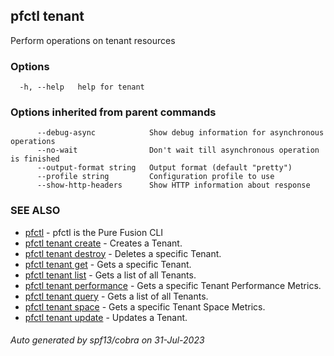 ## pfctl tenant

Perform operations on tenant resources

### Options

```
  -h, --help   help for tenant
```

### Options inherited from parent commands

```
      --debug-async            Show debug information for asynchronous operations
      --no-wait                Don't wait till asynchronous operation is finished
      --output-format string   Output format (default "pretty")
      --profile string         Configuration profile to use
      --show-http-headers      Show HTTP information about response
```

### SEE ALSO

* [pfctl](pfctl.md)	 - pfctl is the Pure Fusion CLI
* [pfctl tenant create](pfctl_tenant_create.md)	 - Creates a Tenant.
* [pfctl tenant destroy](pfctl_tenant_destroy.md)	 - Deletes a specific Tenant.
* [pfctl tenant get](pfctl_tenant_get.md)	 - Gets a specific Tenant.
* [pfctl tenant list](pfctl_tenant_list.md)	 - Gets a list of all Tenants.
* [pfctl tenant performance](pfctl_tenant_performance.md)	 - Gets a specific Tenant Performance Metrics.
* [pfctl tenant query](pfctl_tenant_query.md)	 - Gets a list of all Tenants.
* [pfctl tenant space](pfctl_tenant_space.md)	 - Gets a specific Tenant Space Metrics.
* [pfctl tenant update](pfctl_tenant_update.md)	 - Updates a Tenant.

###### Auto generated by spf13/cobra on 31-Jul-2023
